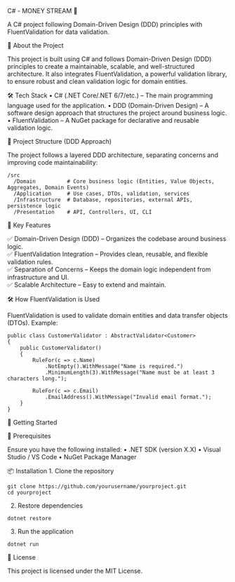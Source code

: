 C# - MONEY STREAM 🚀

A C# project following Domain-Driven Design (DDD) principles with FluentValidation for data validation.

📌 About the Project

This project is built using C# and follows Domain-Driven Design (DDD) principles to create a maintainable, scalable, and well-structured architecture. It also integrates FluentValidation, a powerful validation library, to ensure robust and clean validation logic for domain entities.

🛠️ Tech Stack
	•	C# (.NET Core/.NET 6/7/etc.) – The main programming language used for the application.
	•	DDD (Domain-Driven Design) – A software design approach that structures the project around business logic.
	•	FluentValidation – A NuGet package for declarative and reusable validation logic.

📂 Project Structure (DDD Approach)

The project follows a layered DDD architecture, separating concerns and improving code maintainability:

```
/src  
  /Domain          # Core business logic (Entities, Value Objects, Aggregates, Domain Events)  
  /Application     # Use cases, DTOs, validation, services  
  /Infrastructure  # Database, repositories, external APIs, persistence logic  
  /Presentation    # API, Controllers, UI, CLI  
```

📝 Key Features

✅ Domain-Driven Design (DDD) – Organizes the codebase around business logic. </br>
✅ FluentValidation Integration – Provides clean, reusable, and flexible validation rules. </br>
✅ Separation of Concerns – Keeps the domain logic independent from infrastructure and UI. </br>
✅ Scalable Architecture – Easy to extend and maintain. </br>

🛠️ How FluentValidation is Used

FluentValidation is used to validate domain entities and data transfer objects (DTOs). Example:

```
public class CustomerValidator : AbstractValidator<Customer>
{
    public CustomerValidator()
    {
        RuleFor(c => c.Name)
            .NotEmpty().WithMessage("Name is required.")
            .MinimumLength(3).WithMessage("Name must be at least 3 characters long.");

        RuleFor(c => c.Email)
            .EmailAddress().WithMessage("Invalid email format.");
    }
}
```

🚀 Getting Started

📌 Prerequisites

Ensure you have the following installed:
	•	.NET SDK (version X.X)
	•	Visual Studio / VS Code
	•	NuGet Package Manager

📦 Installation
	1.	Clone the repository

```
git clone https://github.com/yourusername/yourproject.git
cd yourproject
```

2.	Restore dependencies

```
dotnet restore
```

3.	Run the application

```
dotnet run
```

📜 License

This project is licensed under the MIT License.
